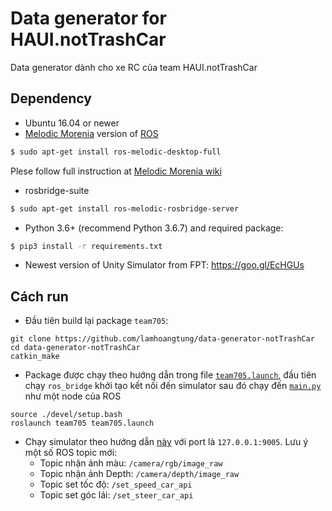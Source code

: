 # Data generator for HAUI.notTrashCar
Data generator dành cho xe RC của team HAUI.notTrashCar

## Dependency

- Ubuntu 16.04 or newer
- [Melodic Morenia](http://wiki.ros.org/melodic) version of [ROS](https://ros.org)
```bash
$ sudo apt-get install ros-melodic-desktop-full
```
Plese follow full instruction at [Melodic Morenia wiki](http://wiki.ros.org/melodic)
- rosbridge-suite
```bash
$ sudo apt-get install ros-melodic-rosbridge-server
```
- Python 3.6+ (recommend Python 3.6.7) and required package:
```bash
$ pip3 install -r requirements.txt
```
- Newest version of Unity Simulator from FPT: https://goo.gl/EcHGUs

## Cách run

- Đầu tiên build lại package `team705`:
```
git clone https://github.com/lamhoangtung/data-generator-notTrashCar
cd data-generator-notTrashCar
catkin_make
```

- Package được chạy theo hướng dẫn trong file [`team705.launch`](/src/team705/launch/team705.launch), đầu tiên chạy `ros_bridge` khởi tạo kết nối đến simulator sau đó chạy đến [`main.py`](/src/team705/src/main.py) như một node của ROS

``` 
source ./devel/setup.bash
roslaunch team705 team705.launch
```

- Chạy simulator theo hướng dẫn [này](https://drive.google.com/open?id=14vCOzUO6_-6fyv0eypql1owZz3NIRiRY) với port là `127.0.0.1:9005`. Lưu ý một số ROS topic mới:
    - Topic nhận ảnh màu: `/camera/rgb/image_raw`
    - Topic nhận ảnh Depth: `/camera/depth/image_raw`
    - Topic set tốc độ: `/set_speed_car_api`
    - Topic set góc lái: `/set_steer_car_api`